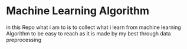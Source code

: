 # Machine Learning Algorithm
in this Repo what i am to is to collect what i learn from machine learning Algorithm to be easy to reach as it is made by my best through data preprocessing

